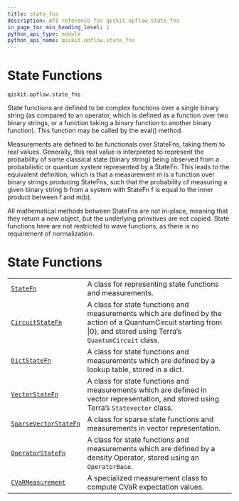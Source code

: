 ```yaml
---
title: state_fns
description: API reference for qiskit.opflow.state_fns
in_page_toc_min_heading_level: 1
python_api_type: module
python_api_name: qiskit.opflow.state_fns
---
```


<span id="module-qiskit.opflow.state_fns" />

<span id="qiskit-opflow-state-fns" />

# State Functions

<span id="module-qiskit.opflow.state_fns" />

`qiskit.opflow.state_fns`

State functions are defined to be complex functions over a single binary string (as compared to an operator, which is defined as a function over two binary strings, or a function taking a binary function to another binary function). This function may be called by the eval() method.

Measurements are defined to be functionals over StateFns, taking them to real values. Generally, this real value is interpreted to represent the probability of some classical state (binary string) being observed from a probabilistic or quantum system represented by a StateFn. This leads to the equivalent definition, which is that a measurement m is a function over binary strings producing StateFns, such that the probability of measuring a given binary string b from a system with StateFn f is equal to the inner product between f and m(b).

<Admonition title="Note" type="note">
  All mathematical methods between StateFns are not in-place, meaning that they return a new object, but the underlying primitives are not copied.
</Admonition>

<Admonition title="Note" type="note">
  State functions here are not restricted to wave functions, as there is no requirement of normalization.
</Admonition>

# State Functions

|                                                                                                                                                                |                                                                                                                                                                       |
| -------------------------------------------------------------------------------------------------------------------------------------------------------------- | --------------------------------------------------------------------------------------------------------------------------------------------------------------------- |
| [`StateFn`](qiskit.opflow.state_fns.StateFn#qiskit.opflow.state_fns.StateFn "qiskit.opflow.state_fns.StateFn")                                                 | A class for representing state functions and measurements.                                                                                                            |
| [`CircuitStateFn`](qiskit.opflow.state_fns.CircuitStateFn#qiskit.opflow.state_fns.CircuitStateFn "qiskit.opflow.state_fns.CircuitStateFn")                     | A class for state functions and measurements which are defined by the action of a QuantumCircuit starting from \|0⟩, and stored using Terra’s `QuantumCircuit` class. |
| [`DictStateFn`](qiskit.opflow.state_fns.DictStateFn#qiskit.opflow.state_fns.DictStateFn "qiskit.opflow.state_fns.DictStateFn")                                 | A class for state functions and measurements which are defined by a lookup table, stored in a dict.                                                                   |
| [`VectorStateFn`](qiskit.opflow.state_fns.VectorStateFn#qiskit.opflow.state_fns.VectorStateFn "qiskit.opflow.state_fns.VectorStateFn")                         | A class for state functions and measurements which are defined in vector representation, and stored using Terra’s `Statevector` class.                                |
| [`SparseVectorStateFn`](qiskit.opflow.state_fns.SparseVectorStateFn#qiskit.opflow.state_fns.SparseVectorStateFn "qiskit.opflow.state_fns.SparseVectorStateFn") | A class for sparse state functions and measurements in vector representation.                                                                                         |
| [`OperatorStateFn`](qiskit.opflow.state_fns.OperatorStateFn#qiskit.opflow.state_fns.OperatorStateFn "qiskit.opflow.state_fns.OperatorStateFn")                 | A class for state functions and measurements which are defined by a density Operator, stored using an `OperatorBase`.                                                 |
| [`CVaRMeasurement`](qiskit.opflow.state_fns.CVaRMeasurement#qiskit.opflow.state_fns.CVaRMeasurement "qiskit.opflow.state_fns.CVaRMeasurement")                 | A specialized measurement class to compute CVaR expectation values.                                                                                                   |


